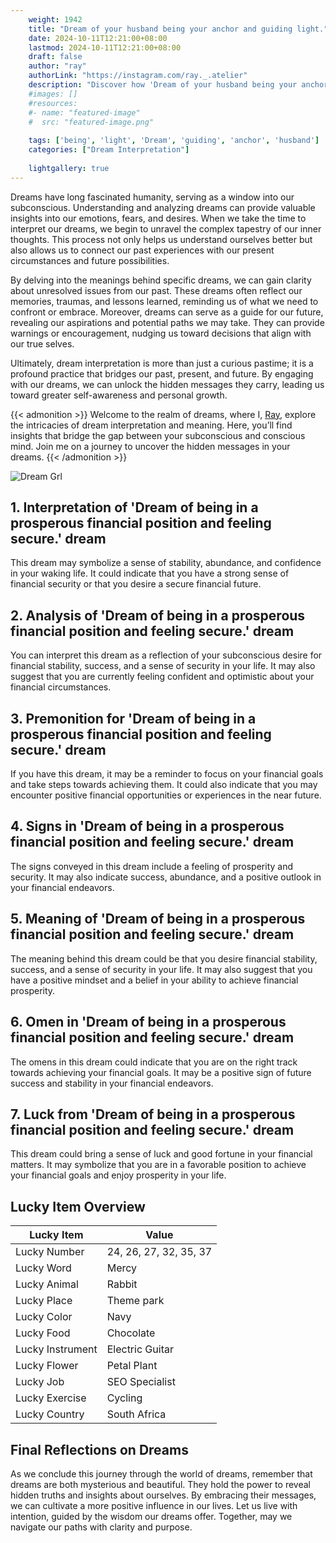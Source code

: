 ```yaml
---
    weight: 1942
    title: "Dream of your husband being your anchor and guiding light."  # Assuming 'title' column exists
    date: 2024-10-11T12:21:00+08:00
    lastmod: 2024-10-11T12:21:00+08:00
    draft: false
    author: "ray"
    authorLink: "https://instagram.com/ray._.atelier"
    description: "Discover how 'Dream of your husband being your anchor and guiding light.' can interpret your future and uncover its significant meanings in your life."
    #images: []
    #resources:
    #- name: "featured-image"
    #  src: "featured-image.png"
    
    tags: ['being', 'light', 'Dream', 'guiding', 'anchor', 'husband']
    categories: ["Dream Interpretation"]
    
    lightgallery: true
---
```

    
Dreams have long fascinated humanity, serving as a window into our subconscious. Understanding and analyzing dreams can provide valuable insights into our emotions, fears, and desires. When we take the time to interpret our dreams, we begin to unravel the complex tapestry of our inner thoughts. This process not only helps us understand ourselves better but also allows us to connect our past experiences with our present circumstances and future possibilities.

By delving into the meanings behind specific dreams, we can gain clarity about unresolved issues from our past. These dreams often reflect our memories, traumas, and lessons learned, reminding us of what we need to confront or embrace. Moreover, dreams can serve as a guide for our future, revealing our aspirations and potential paths we may take. They can provide warnings or encouragement, nudging us toward decisions that align with our true selves.

Ultimately, dream interpretation is more than just a curious pastime; it is a profound practice that bridges our past, present, and future. By engaging with our dreams, we can unlock the hidden messages they carry, leading us toward greater self-awareness and personal growth.

{{< admonition >}}
Welcome to the realm of dreams, where I, [Ray](https://instagram.com/ray._.atelier), explore the intricacies of dream interpretation and meaning. Here, you’ll find insights that bridge the gap between your subconscious and conscious mind. Join me on a journey to uncover the hidden messages in your dreams.
{{< /admonition >}}

![Dream Grl](https://cdn.pixabay.com/photo/2017/11/02/03/35/gothic-2910057_1280.jpg "Dream Grl")

## 1. Interpretation of 'Dream of being in a prosperous financial position and feeling secure.' dream
 This dream may symbolize a sense of stability, abundance, and confidence in your waking life. It could indicate that you have a strong sense of financial security or that you desire a secure financial future.

## 2. Analysis of 'Dream of being in a prosperous financial position and feeling secure.' dream
 You can interpret this dream as a reflection of your subconscious desire for financial stability, success, and a sense of security in your life. It may also suggest that you are currently feeling confident and optimistic about your financial circumstances.

## 3. Premonition for 'Dream of being in a prosperous financial position and feeling secure.' dream
 If you have this dream, it may be a reminder to focus on your financial goals and take steps towards achieving them. It could also indicate that you may encounter positive financial opportunities or experiences in the near future.

## 4. Signs in 'Dream of being in a prosperous financial position and feeling secure.' dream
 The signs conveyed in this dream include a feeling of prosperity and security. It may also indicate success, abundance, and a positive outlook in your financial endeavors.

## 5. Meaning of 'Dream of being in a prosperous financial position and feeling secure.' dream
 The meaning behind this dream could be that you desire financial stability, success, and a sense of security in your life. It may also suggest that you have a positive mindset and a belief in your ability to achieve financial prosperity.

## 6. Omen in 'Dream of being in a prosperous financial position and feeling secure.' dream
 The omens in this dream could indicate that you are on the right track towards achieving your financial goals. It may be a positive sign of future success and stability in your financial endeavors.

## 7. Luck from 'Dream of being in a prosperous financial position and feeling secure.' dream
 This dream could bring a sense of luck and good fortune in your financial matters. It may symbolize that you are in a favorable position to achieve your financial goals and enjoy prosperity in your life.

## Lucky Item Overview
| Lucky Item          | Value              |
|---------------|--------------------|
| Lucky Number        | 24, 26, 27, 32, 35, 37  |
| Lucky Word          | Mercy |
| Lucky Animal        | Rabbit |
| Lucky Place         | Theme park     |
| Lucky Color         | Navy     |
| Lucky Food          | Chocolate      |
| Lucky Instrument    | Electric Guitar |
| Lucky Flower        | Petal Plant    |
| Lucky Job           | SEO Specialist       |
| Lucky Exercise      | Cycling  |
| Lucky Country       | South Africa    |


##  Final Reflections on Dreams

As we conclude this journey through the world of dreams, remember that dreams are both mysterious and beautiful. They hold the power to reveal hidden truths and insights about ourselves. By embracing their messages, we can cultivate a more positive influence in our lives. Let us live with intention, guided by the wisdom our dreams offer. Together, may we navigate our paths with clarity and purpose.
